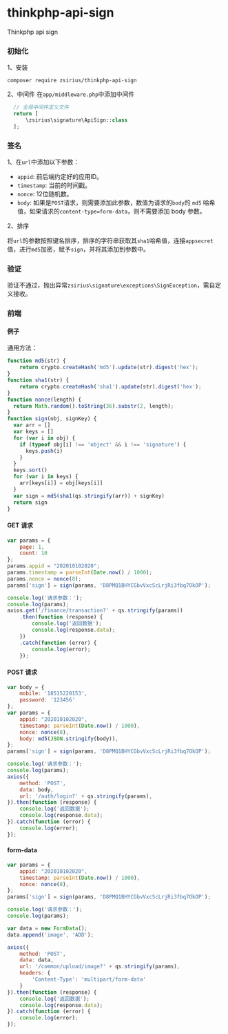# thinkphp-api-sign
Thinkphp api sign

### 初始化
1、安装
  ```shell
  composer require zsirius/thinkphp-api-sign
  ```
2、中间件
  在`app/middleware.php`中添加中间件
  ```php
    // 全局中间件定义文件
    return [
        \zsirius\signature\ApiSign::class
    ];
  ```


### 签名
1、在`url`中添加以下参数：

- `appid`: 前后端约定好的应用ID。
- `timestamp`: 当前的时间戳。
- `nonce`: 12位随机数。
- `body`: 如果是`POST`请求，则需要添加此参数，数值为请求的`body`的 `md5` 哈希值，如果请求的`content-type=form-data`，则不需要添加 body 参数。

2、排序

将`url`的参数按照键名排序，排序的字符串获取其`sha1`哈希值，连接`appsecret`值，进行`md5`加密，赋予`sign`，并将其添加到参数中。

### 验证
验证不通过，抛出异常`zsirius\signature\exceptions\SignException`，需自定义接收。


### 前端
#### 例子

通用方法：
```js
function md5(str) {
    return crypto.createHash('md5').update(str).digest('hex');
}
function sha1(str) {
    return crypto.createHash('sha1').update(str).digest('hex');
}
function nonce(length) {
  return Math.random().toString(36).substr(2, length);
}
function sign(obj, signKey) {
  var arr = []
  var keys = []
  for (var i in obj) {
    if (typeof obj[i] !== 'object' && i !== 'signature') {
      keys.push(i)
    }
  }
  keys.sort()
  for (var i in keys) {
    arr[keys[i]] = obj[keys[i]]
  }
  var sign = md5(sha1(qs.stringify(arr)) + signKey) 
  return sign
}
```

#### GET 请求
```js
var params = {
    page: 1,
    count: 10
};
params.appid = "202010102020";
params.timestamp = parseInt(Date.now() / 1000);
params.nonce = nonce(8);
params['sign'] = sign(params, 'D8PMQ1BHYCGbvVxcScLrjRi3fbq7OkOP');

console.log('请求参数：');
console.log(params);
axios.get('/finance/transaction?' + qs.stringify(params))
    .then(function (response) {
        console.log('返回数据');
        console.log(response.data);
    })
    .catch(function (error) {
        console.log(error);
    });
```
#### POST 请求
```js
var body = {
    mobile: '18515220153',
    password: '123456'
};
var params = {
    appid: "202010102020",
    timestamp: parseInt(Date.now() / 1000),
    nonce: nonce(8),
    body: md5(JSON.stringify(body)),
};
params['sign'] = sign(params, 'D8PMQ1BHYCGbvVxcScLrjRi3fbq7OkOP');

console.log('请求参数：');
console.log(params);
axios({
    method: 'POST',
    data: body,
    url: '/auth/login?' + qs.stringify(params),
}).then(function (response) {
    console.log('返回数据');
    console.log(response.data);
}).catch(function (error) {
    console.log(error);
});
```
#### form-data
```js
var params = {
    appid: "202010102020",
    timestamp: parseInt(Date.now() / 1000),
    nonce: nonce(8),
};
params['sign'] = sign(params, 'D8PMQ1BHYCGbvVxcScLrjRi3fbq7OkOP');

console.log('请求参数：');
console.log(params);

var data = new FormData();
data.append('image', 'ADD');

axios({
    method: 'POST',
    data: data,
    url: '/common/upload/image?' + qs.stringify(params),
    headers: {
        'Content-Type': 'multipart/form-data'
    }
}).then(function (response) {
    console.log('返回数据');
    console.log(response.data);
}).catch(function (error) {
    console.log(error);
});
```
